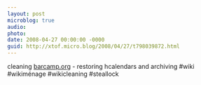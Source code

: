 ```yaml
---
layout: post
microblog: true
audio: 
photo: 
date: 2008-04-27 00:00:00 -0000
guid: http://xtof.micro.blog/2008/04/27/t798039872.html
---
```

cleaning [barcamp.org](http://barcamp.org)  - restoring hcalendars and archiving #wiki #wikiménage #wikicleaning #steallock
